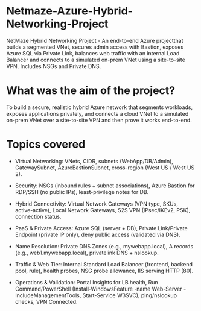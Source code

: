 # Netmaze-Azure-Hybrid-Networking-Project
NetMaze Hybrid Networking Project - An end-to-end Azure projectthat builds a segmented VNet, secures admin access with Bastion, exposes Azure SQL via Private Link, balances web traffic with an internal Load Balancer and connects to a simulated on-prem VNet using a site-to-site VPN. Includes NSGs and Private DNS. 
# What was the aim of the project?

To build a secure, realistic hybrid Azure network that segments workloads, exposes applications privately, and connects a cloud VNet to a simulated on-prem VNet over a site-to-site VPN and then prove it works end-to-end.

# Topics covered 

- Virtual Networking: VNets, CIDR, subnets (WebApp/DB/Admin), GatewaySubnet, AzureBastionSubnet, cross-region (West US / West US 2).

- Security: NSGs (inbound rules + subnet associations), Azure Bastion for RDP/SSH (no public IPs), least-privilege notes for DB.

- Hybrid Connectivity: Virtual Network Gateways (VPN type, SKUs, active-active), Local Network Gateways, S2S VPN (IPsec/IKEv2, PSK), connection status.

- PaaS & Private Access: Azure SQL (server + DB), Private Link/Private Endpoint (private IP only), deny public access (validated via DNS).

- Name Resolution: Private DNS Zones (e.g., mywebapp.local), A records (e.g., web1.mywebapp.local), privatelink DNS + nslookup.

- Traffic & Web Tier: Internal Standard Load Balancer (frontend, backend pool, rule), health probes, NSG probe allowance, IIS serving HTTP (80).

- Operations & Validation: Portal Insights for LB health, Run Command/PowerShell (Install-WindowsFeature -name Web-Server -IncludeManagementTools, Start-Service W3SVC), ping/nslookup checks, VPN Connected.

